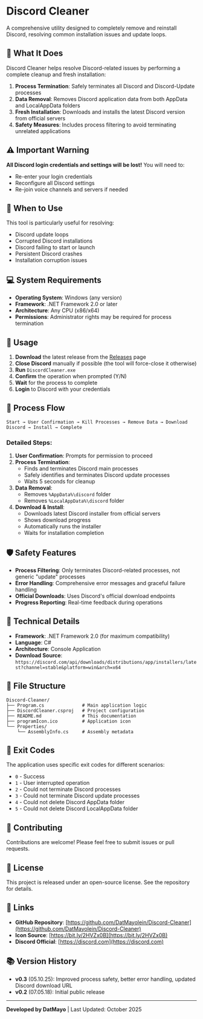 # Discord Cleaner

A comprehensive utility designed to completely remove and reinstall Discord, resolving common installation issues and update loops.

## 🔧 What It Does

Discord Cleaner helps resolve Discord-related issues by performing a complete cleanup and fresh installation:

1. **Process Termination**: Safely terminates all Discord and Discord-Update processes
2. **Data Removal**: Removes Discord application data from both AppData and LocalAppData folders
3. **Fresh Installation**: Downloads and installs the latest Discord version from official servers
4. **Safety Measures**: Includes process filtering to avoid terminating unrelated applications

## ⚠️ Important Warning

**All Discord login credentials and settings will be lost!** You will need to:
- Re-enter your login credentials
- Reconfigure all Discord settings
- Re-join voice channels and servers if needed

## 🎯 When to Use

This tool is particularly useful for resolving:
- Discord update loops
- Corrupted Discord installations  
- Discord failing to start or launch
- Persistent Discord crashes
- Installation corruption issues

## 💻 System Requirements

- **Operating System**: Windows (any version)
- **Framework**: .NET Framework 2.0 or later
- **Architecture**: Any CPU (x86/x64)
- **Permissions**: Administrator rights may be required for process termination

## 🚀 Usage

1. **Download** the latest release from the [Releases](https://github.com/DatMayolein/Discord-Cleaner/releases) page
2. **Close Discord** manually if possible (the tool will force-close it otherwise)
3. **Run** `DiscordCleaner.exe`
4. **Confirm** the operation when prompted (Y/N)
5. **Wait** for the process to complete
6. **Login** to Discord with your credentials

## 🔄 Process Flow

```
Start → User Confirmation → Kill Processes → Remove Data → Download Discord → Install → Complete
```

### Detailed Steps:

1. **User Confirmation**: Prompts for permission to proceed
2. **Process Termination**: 
   - Finds and terminates Discord main processes
   - Safely identifies and terminates Discord update processes
   - Waits 5 seconds for cleanup
3. **Data Removal**:
   - Removes `%AppData%\discord` folder
   - Removes `%LocalAppData%\discord` folder  
4. **Download & Install**:
   - Downloads latest Discord installer from official servers
   - Shows download progress
   - Automatically runs the installer
   - Waits for installation completion

## 🛡️ Safety Features

- **Process Filtering**: Only terminates Discord-related processes, not generic "update" processes
- **Error Handling**: Comprehensive error messages and graceful failure handling
- **Official Downloads**: Uses Discord's official download endpoints
- **Progress Reporting**: Real-time feedback during operations

## 🔧 Technical Details

- **Framework**: .NET Framework 2.0 (for maximum compatibility)
- **Language**: C#
- **Architecture**: Console Application
- **Download Source**: `https://discord.com/api/downloads/distributions/app/installers/latest?channel=stable&platform=win&arch=x64`

## 📁 File Structure

```
Discord-Cleaner/
├── Program.cs              # Main application logic
├── DiscordCleaner.csproj   # Project configuration
├── README.md               # This documentation
├── programIcon.ico         # Application icon
└── Properties/
    └── AssemblyInfo.cs     # Assembly metadata
```

## 🚨 Exit Codes

The application uses specific exit codes for different scenarios:

- `0` - Success
- `1` - User interrupted operation  
- `2` - Could not terminate Discord processes
- `3` - Could not terminate Discord update processes
- `4` - Could not delete Discord AppData folder
- `5` - Could not delete Discord LocalAppData folder

## 🤝 Contributing

Contributions are welcome! Please feel free to submit issues or pull requests.

## 📝 License

This project is released under an open-source license. See the repository for details.

## 🔗 Links

- **GitHub Repository**: [https://github.com/DatMayolein/Discord-Cleaner](https://github.com/DatMayolein/Discord-Cleaner)
- **Icon Source**: [https://bit.ly/2HVZx0B](https://bit.ly/2HVZx0B)
- **Discord Official**: [https://discord.com](https://discord.com)

## 📚 Version History

- **v0.3** (05.10.25): Improved process safety, better error handling, updated Discord download URL
- **v0.2** (07.05.18): Initial public release

---

**Developed by DatMayo** | Last Updated: October 2025
